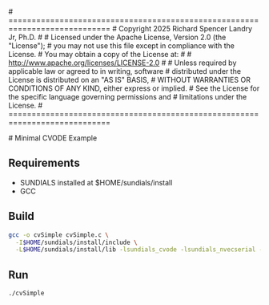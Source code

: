 \# ============================================================================
\# Copyright 2025 Richard Spencer Landry Jr, Ph.D.
\#
\# Licensed under the Apache License, Version 2.0 (the "License");
\# you may not use this file except in compliance with the License.
\# You may obtain a copy of the License at:
\#
\#     http://www.apache.org/licenses/LICENSE-2.0
\#
\# Unless required by applicable law or agreed to in writing, software
\# distributed under the License is distributed on an "AS IS" BASIS,
\# WITHOUT WARRANTIES OR CONDITIONS OF ANY KIND, either express or implied.
\# See the License for the specific language governing permissions and
\# limitations under the License.
\# ============================================================================

\# Minimal CVODE Example

## Requirements
- SUNDIALS installed at $HOME/sundials/install
- GCC

## Build
```bash
gcc -o cvSimple cvSimple.c \
  -I$HOME/sundials/install/include \
  -L$HOME/sundials/install/lib -lsundials_cvode -lsundials_nvecserial -lm
```

## Run
```bash
./cvSimple
```
